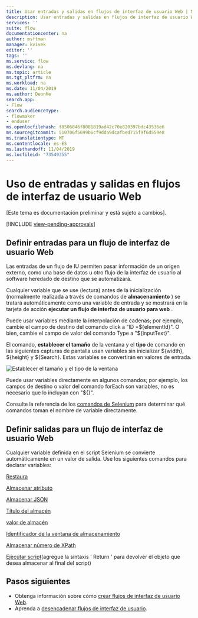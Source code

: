 ```yaml
---
title: Usar entradas y salidas en flujos de interfaz de usuario Web | Microsoft Docs
description: Usar entradas y salidas en flujos de interfaz de usuario Web.
services: ''
suite: flow
documentationcenter: na
author: msftman
manager: kvivek
editor: ''
tags: ''
ms.service: flow
ms.devlang: na
ms.topic: article
ms.tgt_pltfrm: na
ms.workload: na
ms.date: 11/04/2019
ms.author: DeonHe
search.app:
- Flow
search.audienceType:
- flowmaker
- enduser
ms.openlocfilehash: f8506846f8081819ad42c70e820397bdc43536e6
ms.sourcegitcommit: 510706f5699b6cf9dda9dcafbed715f9f6d559e8
ms.translationtype: MT
ms.contentlocale: es-ES
ms.lasthandoff: 11/04/2019
ms.locfileid: "73549355"
---
```

# <a name="use-inputs-and-outputs-in-web-ui-flows"></a>Uso de entradas y salidas en flujos de interfaz de usuario Web

[Este tema es documentación preliminar y está sujeto a cambios].

[!INCLUDE [view-pending-approvals](../includes/cc-rebrand.md)]

## <a name="define-inputs-for-a-web-ui-flow"></a>Definir entradas para un flujo de interfaz de usuario Web

Las entradas de un flujo de IU permiten pasar información de un origen externo, como una base de datos u otro flujo de la interfaz de usuario al software heredado de destino que se automatizará.

Cualquier variable que se use (lectura) antes de la inicialización (normalmente realizada a través de comandos de **almacenamiento** ) se tratará automáticamente como una variable de entrada y se mostrará en la tarjeta de acción **ejecutar un flujo de interfaz de usuario para web** .

Puede usar variables mediante la interpolación de cadenas; por ejemplo, cambie el campo de destino del comando click a "ID =\${elementId}". O bien, cambie el campo de valor del comando Type a "\${inputText}".

El comando, **establecer el tamaño** de la ventana y el **tipo** de comando en las siguientes capturas de pantalla usan variables sin inicializar \${width}, \${height} y \${Search}. Estas variables se convertirán en valores de entrada.

![Establecer el tamaño y el tipo de la ventana](../media/inputs-outputs-web/f05cb445dad212aaf395b66ba969622c.png "Establecer el tamaño y el tipo de la ventana")

Puede usar variables directamente en algunos comandos; por ejemplo, los campos de destino o valor del comando forEach son variables, no es necesario que lo incluyan con "\${}".

Consulte la referencia de los [comandos de Selenium](https://www.seleniumhq.org/selenium-ide/docs/en/api/commands/) para determinar qué comandos toman el nombre de variable directamente.

## <a name="define-outputs-for-a-web-ui-flow"></a>Definir salidas para un flujo de interfaz de usuario Web

Cualquier variable definida en el script Selenium se convierte automáticamente en un valor de salida. Use los siguientes comandos para declarar variables:

[Restaura](https://www.seleniumhq.org/selenium-ide/docs/en/api/commands/#store)

[Almacenar atributo](https://www.seleniumhq.org/selenium-ide/docs/en/api/commands/#store-attribute)

[Almacenar JSON](https://www.seleniumhq.org/selenium-ide/docs/en/api/commands/#store-json)

[Título del almacén](https://www.seleniumhq.org/selenium-ide/docs/en/api/commands/#store-title)

[valor de almacén](https://www.seleniumhq.org/selenium-ide/docs/en/api/commands/#store-value)

[Identificador de la ventana de almacenamiento](https://www.seleniumhq.org/selenium-ide/docs/en/api/commands/#store-window-handle)

[Almacenar número de XPath](https://www.seleniumhq.org/selenium-ide/docs/en/api/commands/#store-xpath-count)

[Ejecutar script](https://www.seleniumhq.org/selenium-ide/docs/en/api/commands/#execute-script)(agregue la sintaxis ' Return ' para devolver el objeto que desea almacenar al final del script)

## <a name="next-steps"></a>Pasos siguientes

- Obtenga información sobre cómo [crear flujos de interfaz de usuario Web](create-web.md).
- Aprenda a [desencadenar flujos de interfaz de usuario](run-ui-flow.md).

